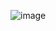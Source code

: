 ![image](https://user-images.githubusercontent.com/88171482/183806941-61c92c53-7e91-415c-b4f1-a00cfc564f99.png)
